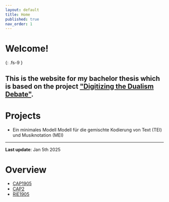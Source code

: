 ```yaml
---
layout: default
title: Home
published: true
nav_order: 1
---
```


# Welcome!
{: .fs-9 }

This is the website for my bachelor thesis which is based on the project ["Digitizing the Dualism Debate"](https://dcmlab.github.io/ddd/). 
---
# Projects
- Ein minimales Modell Modell für die gemischte Kodierung von Text (TEI) und Musiknotation (MEI)

---
**Last update**: Jan 5th 2025

# Overview
- [CAP1905](https://felicitasstickler.github.io/data/CAP1905/index.html)
- [CAP2](https://github.com/felicitasstickler/ba-thesis/blob/main/texts/CAP1905/index.html)
- [RIE1905](https://felicitasstickler.github.io/ba-thesis/texts/RIE1905/index.html)
